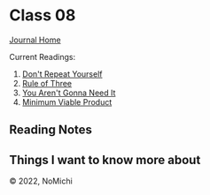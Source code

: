# Class 08

[Journal Home](README.md)

Current Readings:

1. [Don't Repeat Yourself](https://en.wikipedia.org/wiki/Don%27t_repeat_yourself)
2. [Rule of Three](https://en.wikipedia.org/wiki/Rule_of_three_(computer_programming))
3. [You Aren't Gonna Need It](https://en.wikipedia.org/wiki/You_aren%27t_gonna_need_it)
3. [Minimum Viable Product](https://en.wikipedia.org/wiki/Minimum_viable_product)

## Reading Notes

### 

### 

### 

## Things I want to know more about

&copy; 2022, NoMichi

